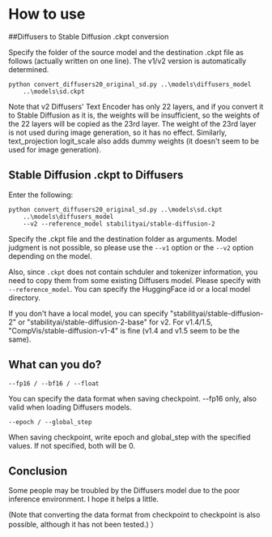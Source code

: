 # How to use

##Diffusers to Stable Diffusion .ckpt conversion

Specify the folder of the source model and the destination .ckpt file as follows (actually written on one line). The v1/v2 version is automatically determined.

```
python convert_diffusers20_original_sd.py ..\models\diffusers_model 
    ..\models\sd.ckpt
```

Note that v2 Diffusers' Text Encoder has only 22 layers, and if you convert it to Stable Diffusion as it is, the weights will be insufficient, so the weights of the 22 layers will be copied as the 23rd layer. The weight of the 23rd layer is not used during image generation, so it has no effect. Similarly, text_projection logit_scale also adds dummy weights (it doesn't seem to be used for image generation).

## Stable Diffusion .ckpt to Diffusers

Enter the following:

```
python convert_diffusers20_original_sd.py ..\models\sd.ckpt 
    ..\models\diffusers_model 
    --v2 --reference_model stabilityai/stable-diffusion-2
```

Specify the .ckpt file and the destination folder as arguments.
Model judgment is not possible, so please use the `--v1` option or the `--v2` option depending on the model.

Also, since `.ckpt` does not contain schduler and tokenizer information, you need to copy them from some existing Diffusers model. Please specify with `--reference_model`. You can specify the HuggingFace id or a local model directory.

If you don't have a local model, you can specify "stabilityai/stable-diffusion-2" or "stabilityai/stable-diffusion-2-base" for v2.
For v1.4/1.5, "CompVis/stable-diffusion-v1-4" is fine (v1.4 and v1.5 seem to be the same).

## What can you do?

`--fp16 / --bf16 / --float`

You can specify the data format when saving checkpoint. --fp16 only, also valid when loading Diffusers models.

`--epoch / --global_step`

When saving checkpoint, write epoch and global_step with the specified values. If not specified, both will be 0.

## Conclusion

Some people may be troubled by the Diffusers model due to the poor inference environment. I hope it helps a little.

(Note that converting the data format from checkpoint to checkpoint is also possible, although it has not been tested.) ）